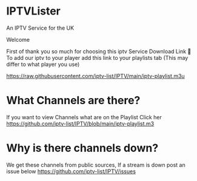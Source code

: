 # IPTVLister
An IPTV Service for the UK

Welcome 

First of thank you so much for choosing this iptv Service
Download Link 🔗 
To add our iptv to your player add this link to your playlists tab (This may differ to what player you use)

https://raw.githubusercontent.com/iptv-list/IPTV/main/iptv-playlist.m3u

# What Channels are there?
If you want to view Channels what are on the Playlist Click her
https://github.com/iptv-list/IPTV/blob/main/iptv-playlist.m3

# Why is there channels down?
We get these channels from public sources, If a stream is down post an issue below 
https://github.com/iptv-list/IPTV/issues
